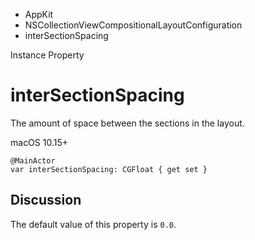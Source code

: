 

- AppKit
- NSCollectionViewCompositionalLayoutConfiguration
-  interSectionSpacing 

Instance Property

# interSectionSpacing

The amount of space between the sections in the layout.

macOS 10.15+

``` source
@MainActor
var interSectionSpacing: CGFloat { get set }
```

## Discussion

The default value of this property is `0.0`.

